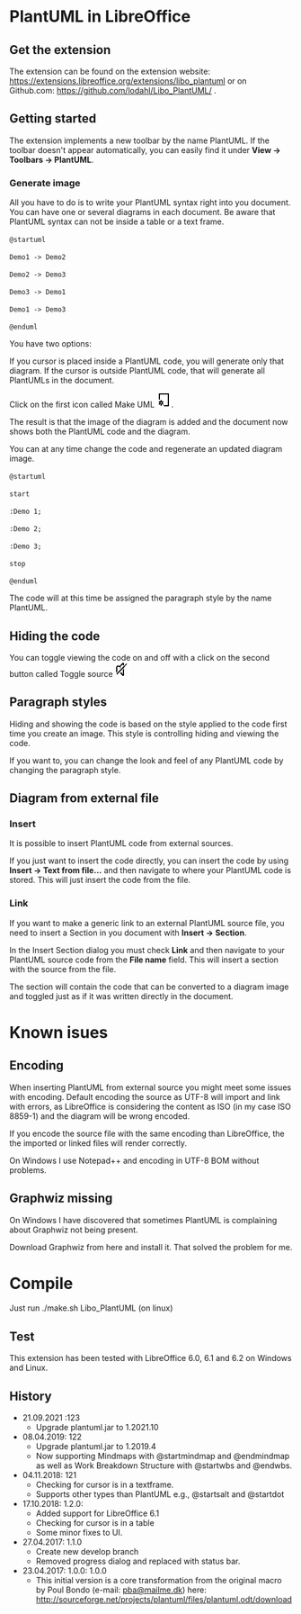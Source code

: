 # PlantUML in LibreOffice

## Get the extension

The extension can be found on the extension website: https://extensions.libreoffice.org/extensions/libo_plantuml or on Github.com: https://github.com/lodahl/Libo_PlantUML/ .

## Getting started

The extension implements a new toolbar by the name PlantUML. If the toolbar doesn't appear automatically, you can easily find it under **View → Toolbars → PlantUML**.

### Generate image

All you have to do is to write your PlantUML syntax right into you document. You can have one or several diagrams in each document. Be aware that PlantUML syntax can not be inside a table or a text frame.

`@startuml`

`Demo1 -> Demo2`

`Demo2 -> Demo3`

`Demo3 -> Demo1`

`Demo1 -> Demo3`

`@enduml`

You have two options:

If you cursor is placed inside a PlantUML code, you will generate only that diagram. If the cursor is outside PlantUML code, that will generate all PlantUMLs in the document.

Click on the first icon called Make UML ![Make UML](Libo_PlantUML/icons/08_26_transp.bmp "Make UML").

The result is that the image of the diagram is added and the document now shows both the PlantUML code and the diagram.

You can at any time change the code and regenerate an updated diagram image.

`@startuml`

`start`

`:Demo 1;`

`:Demo 2;`

`:Demo 3;`

`stop`

`@enduml`

The code will at this time be assigned the paragraph style by the name PlantUML.

## Hiding the code

You can toggle viewing the code on and off with a click on the second button called Toggle source ![Toggle source](Libo_PlantUML/icons/50_26_transp.bmp "Toggle source")

## Paragraph styles

Hiding and showing the code is based on the style applied to the code first time you create an image. This style is controlling hiding and viewing the code.

If you want to, you can change the look and feel of any PlantUML code by changing the paragraph style.

## Diagram from external file

### Insert

It is possible to insert PlantUML code from external sources.

If you just want to insert the code directly, you can insert the code by using **Insert → Text from file...** and then navigate to where your PlantUML code is stored. This will just insert the code from the file.

### Link

If you want to make a generic link to an external PlantUML source file, you need to insert a Section in you document with **Insert → Section**.

In the Insert Section dialog you must check **Link** and then navigate to your PlantUML source code from the **File name** field. This will insert a section with the source from the file.

The section will contain the code that can be converted to a diagram image and toggled just as if it was written directly in the document.

# Known isues

## Encoding

When inserting PlantUML from external source you might meet some issues with encoding. Default encoding the source as UTF-8 will import and link with errors, as LibreOffice is considering the content as ISO (in my case ISO 8859-1) and the diagram will be wrong encoded. 

If you encode the source file with the same encoding than LibreOffice, the the imported or linked files will render correctly.

On Windows I use Notepad++ and encoding in UTF-8 BOM without problems.

## Graphwiz missing

On Windows I have discovered that sometimes PlantUML is complaining about Graphwiz not being present. 

Download Graphwiz from here and install it. That solved the problem for me.

# Compile

Just run ./make.sh Libo_PlantUML (on linux)

## Test

This extension has been tested with LibreOffice 6.0, 6.1 and 6.2 on Windows and Linux.

## History
* 21.09.2021 :123
  * Upgrade plantuml.jar to 1.2021.10
* 08.04.2019: 122
  * Upgrade plantuml.jar to 1.2019.4
  * Now supporting Mindmaps with @startmindmap and @endmindmap as well as Work Breakdown Structure with @startwbs and @endwbs.
* 04.11.2018: 121
  * Checking for cursor is in a textframe.
  * Supports other types than PlantUML e.g., @startsalt and @startdot
* 17.10.2018: 1.2.0:
  * Added support for LibreOffice 6.1
  * Checking for cursor is in a table
  * Some minor fixes to UI.
* 27.04.2017: 1.1.0
  * Create new develop branch
  * Removed progress dialog and replaced with status bar.
* 23.04.2017: 1.0.0: 1.0.0
  * This initial version is a core transformation from the original macro by Poul Bondo (e-mail: pba@mailme.dk) here: http://sourceforge.net/projects/plantuml/files/plantuml.odt/download
